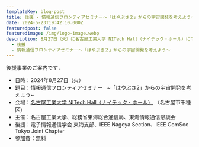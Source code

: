 ```yaml
---
templateKey: blog-post
title: 後援 - 情報通信フロンティアセミナー～「はやぶさ２」からの宇宙開発を考えよう～
date: 2024-5-23T19:42:10.000Z
featuredpost: false
featuredimage: /img/logo-image.webp
description: 8月27日（火）に名古屋工業大学 NITech Hall（ナイテック・ホール）にて情報通信フロンティアセミナーが開催されます
  - 後援
  - 情報通信フロンティアセミナー～「はやぶさ２」からの宇宙開発を考えよう～
---
```


後援事業のご案内です．

- 日時：2024年8月27日（火）
- 題目：情報通信フロンティアセミナー
  ~「はやぶさ2」からの宇宙開発を考えよう~
- 会場：[名古屋工業大学 NITech Hall（ナイテック・ホール）](https://www.engg.nagoya-u.ac.jp/access/) （名古屋市千種区）
- 主催：名古屋工業大学、総務省東海総合通信局、東海情報通信懇談会
- 後援：電子情報通信学会 東海支部、IEEE Nagoya Section、IEEE ComSoc Tokyo Joint Chapter
- 参加費：無料

